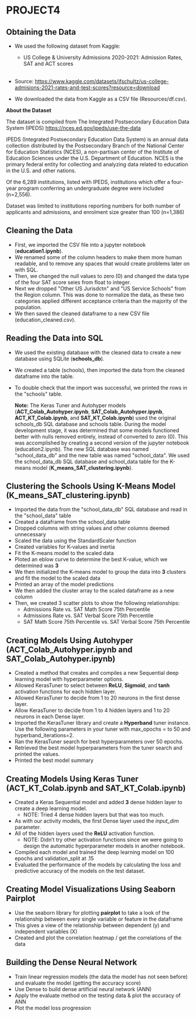 # PROJECT4

## Obtaining the Data

* We used the following dataset from Kaggle:

    * US College & University Admissions 2020-2021:  Admission Rates, SAT and ACT scores <br><br>

* Source:  https://www.kaggle.com/datasets/jfschultz/us-college-admisions-2021-rates-and-test-scores?resource=download

* We downloaded the data from Kaggle as a CSV file (Resources/df.csv).    

__About the Dataset__

The dataset is compiled from The Integrated Postsecondary Education Data System (IPEDS) https://nces.ed.gov/ipeds/use-the-data

IPEDS (Integrated Postsecondary Education Data System) is an annual data collection distributed by the Postsecondary Branch of the National Center for Education Statistics (NCES), a non-partisan center of the Institute of Education Sciences under the U.S. Department of Education. NCES is the primary federal entity for collecting and analyzing data related to education in the U.S. and other nations.

Of the 6,289 institutions, listed with IPEDS, institutions which offer a four-year program conferring an undergraduate degree were included (n=2,556).

Dataset was limited to institutions reporting numbers for both number of applicants and admissions, and enrolment size greater than 100 (n=1,386)

## Cleaning the Data

* First, we imported the CSV file into a jupyter notebook (**education1.ipynb**).
* We renamed some of the column headers to make them more human readable, and to remove any spaces that would create problems later on with SQL.
* Then, we changed the null values to zero (0) and changed the data type of the four SAT score seies from float to integer.
* Next we dropped "Other US Jurisdctn" and "US Service Schools" from the Region column. This was done to normalize the data, as these two categories applied different acceptance criteria than the majority of the population.
* We then saved the cleaned dataframe to a new CSV file (education_cleaned.csv).

## Reading the Data into SQL

* We used the existing database with the cleaned data to create a new database using SQLite (**schools_db**).
* We created a table (schools), then imported the data from the cleaned dataframe into the table.
* To double check that the import was successful, we printed the rows in the "schools" table.


    **Note:**  The Keras Tuner and Autohyper models (**ACT_Colab_Autohyper.ipynb**, **SAT_Colab_Autohyper.ipynb**, **ACT_KT_Colab.ipynb**, and **SAT_KT_Colab.ipynb**) used the original schools_db SQL database and schools table. During the model development stage, it was determined that some models functioned better with nulls removed entirely, instead of converted to zero (0). This was accomplished by creating a second version of the jupyter notebook (education2.ipynb). The new SQL database was named "school_data_db" and the new table was named "school_data". We used the school_data_db SQL database and school_data table for the K-means model (**K_means_SAT_clustering.ipynb**).

## Clustering the Schools Using K-Means Model (K_means_SAT_clustering.ipynb)

* Imported the data from the "school_data_db" SQL database and read in the "school_data" table
* Created a dataframe from the school_data table
* Dropped columns with string values and other columns deemed unnecessary
* Scaled the data using the StandardScaler function
* Created variables for K-values and inertia
* Fit the K-means model to the scaled data
* Ploted an eblow curve to determine the best K-value, which we determined was **3**
* We then initialized the K-means model to group the data into **3** clusters and fit the model to the scaled data
* Printed an array of the model predictions
* We then added the cluster array to the scaled dataframe as a new column
* Then, we created 3 scatter plots to show the following relationships:
    * Admissions Rate vs. SAT Math Score 75th Percentile
    * Admissions Rate vs. SAT Verbal Score 75th Percentile
    * SAT Math Score 75th Percentile vs. SAT Verbal Score 75th Percentile

## Creating Models Using Autohyper (ACT_Colab_Autohyper.ipynb and SAT_Colab_Autohyper.ipynb)

* Created a method that creates and compiles a new Sequential deep learning model with hyperparameter options.
* Allowed KerasTuner to select between **ReLU**, **Sigmoid**, and **tanh** activation functions for each hidden layer.
* Allowed KerasTuner to decide from 1 to 20 neurons in the first dense layer.
* Allow KerasTuner to decide from 1 to 4 hidden layers and 1 to 20 neurons in each Dense layer.
* Imported the KerasTuner library and create a **Hyperband** tuner instance. Use the following parameters in your tuner with max_opochs = to 50 and hyperband_iterations=2.
* Ran the KerasTuner search for best hyperparameters over 50 epochs.
* Retrieved the best model hyperparameters from the tuner search and printed the values.
* Printed the best model summary

## Creating Models Using Keras Tuner (ACT_KT_Colab.ipynb and SAT_KT_Colab.ipynb)

* Created a Keras Sequential model and added **3** dense hidden layer to create a deep learning model.
    * NOTE: Tried 4 dense hidden layers but that was too much.
* As with our activity models, the first Dense layer used the *input_dim* parameter.
* All of the hidden layers used the **ReLU** activation function.
    * NOTE: Didn’t try other activation functions since we were going to design the automatic hyperparameter models in another notebook.
* Compiled each model and trained the deep learning model on 100 epochs and validation_split at .15
* Evaluated the performance of the models by calculating the loss and predictive accuracy of the models on the test dataset.

## Creating Model Visualizations Using Seaborn Pairplot

* Use the seaborn library for plotting **pairplot** to take a look of the relationship between every single variable or feature in the dataframe
* This gives a view of the relationship between dependent (y) and independent variables (X)
* Created and plot the correlation heatmap / get the correlations of the data

## Building the Dense Neural Network

* Train linear regression models (the data the model has not seen before) and evaluate the model (getting the accuracy score)
* Use Dense to build dense artificial neural network (ANN)
* Apply the evaluate method on the testing data & plot the accuracy of ANN
* Plot the model loss progression
